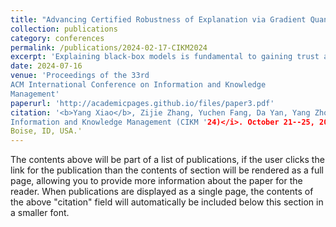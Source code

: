 ```yaml
---
title: "Advancing Certified Robustness of Explanation via Gradient Quantization"
collection: publications
category: conferences
permalink: /publications/2024-02-17-CIKM2024
excerpt: 'Explaining black-box models is fundamental to gaining trust and deploying these models in real applications. As existing explanation methods have been shown to lack robustness against adversarial perturbations, there has been a growing interest in generating robust explanations. However, existing works resort to empirical defense strategies and these heuristic methods fail against powerful adversaries. In this paper, we certify the robustness of explanations motivated by the success of randomized smoothing. Specifically, we compute a tight radius in which the robustness of the explanation is certified. While a challenge is how to formulate the robustness of the explanation mathematically, we quantize the explanation into discrete spaces to mimic classification in randomized smoothing. To address the high computational cost of randomized smoothing, we introduce randomized gradient smoothing. Also, we explore the robustness of the semantic explanation by certifying the robustness of capsules. In the experiment, we demonstrate the effectiveness of our method on benchmark datasets from the perspectives of post-hoc explanation and semantic explanation respectively. Our work is a promising step towards filling the gap between the theoretical robustness bound and empirical explanations. Our code has been released at [here](https://github.com/NKUShaw/CertifiedExplanation).'
date: 2024-07-16
venue: 'Proceedings of the 33rd
ACM International Conference on Information and Knowledge
Management'
paperurl: 'http://academicpages.github.io/files/paper3.pdf'
citation: '<b>Yang Xiao</b>, Zijie Zhang, Yuchen Fang, Da Yan, Yang Zhou, Wei-Shinn Ku, Bo Hui.&quot;Advancing Certified Robustness of Explanation via Gradient Quantization. &quot; <i>Proceedings of the 33rd ACM International Conference on
Information and Knowledge Management (CIKM '24)</i>. October 21--25, 2024,
Boise, ID, USA.'
---
```


The contents above will be part of a list of publications, if the user clicks the link for the publication than the contents of section will be rendered as a full page, allowing you to provide more information about the paper for the reader. When publications are displayed as a single page, the contents of the above "citation" field will automatically be included below this section in a smaller font.
